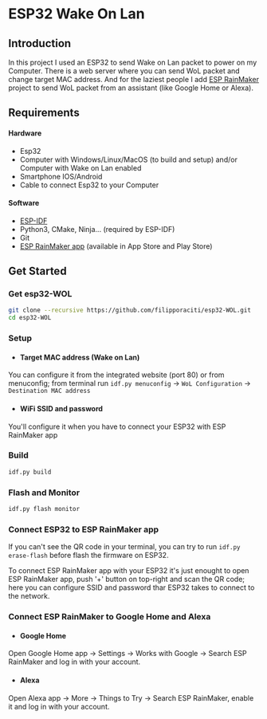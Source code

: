 # ESP32 Wake On Lan

## Introduction
In this project I used an ESP32 to send Wake on Lan packet to power on my Computer. There is a web server where you can send WoL packet and change target MAC address. And for the laziest people I add [ESP RainMaker](https://github.com/espressif/esp-rainmaker/tree/master) project to send WoL packet from an assistant (like Google Home or Alexa).


## Requirements
#### Hardware
- Esp32
- Computer with Windows/Linux/MacOS (to build and setup) and/or Computer with Wake on Lan enabled
- Smartphone IOS/Android
- Cable to connect Esp32 to your Computer
#### Software
- [ESP-IDF](https://docs.espressif.com/projects/esp-idf/en/latest/esp32/)
- Python3, CMake, Ninja... (required by ESP-IDF)
- Git
- [ESP RainMaker app](https://github.com/espressif/esp-rainmaker/tree/master) (available in App Store and Play Store)



## Get Started
### Get esp32-WOL

``` bash
git clone --recursive https://github.com/filipporaciti/esp32-WOL.git
cd esp32-WOL
```
### Setup
- #### Target MAC address (Wake on Lan)
You can configure it from the integrated website (port 80) or from menuconfig; from terminal run `idf.py menuconfig` &rarr; `WoL Configuration` &rarr; `Destination MAC address`

- #### WiFi SSID and password
You'll configure it when you have to connect your ESP32 with ESP RainMaker app
### Build
``` bash
idf.py build
```
### Flash and Monitor
``` bash
idf.py flash monitor
```
### Connect ESP32 to ESP RainMaker app
If you can't see the QR code in your terminal, you can try to run `idf.py erase-flash` before flash the firmware on ESP32.

To connect ESP RainMaker app with your ESP32 it's just enought to open ESP RainMaker app, push '+' button on top-right and scan the QR code; here you can configure SSID and password thar ESP32 takes to connect to the network.
### Connect ESP RainMaker to Google Home and Alexa
- #### Google Home
Open Google Home app &rarr; Settings &rarr; Works with Google &rarr; Search ESP RainMaker and log in with your account.
- #### Alexa
Open Alexa app &rarr; More &rarr; Things to Try &rarr; Search ESP RainMaker, enable it and log in with your account.